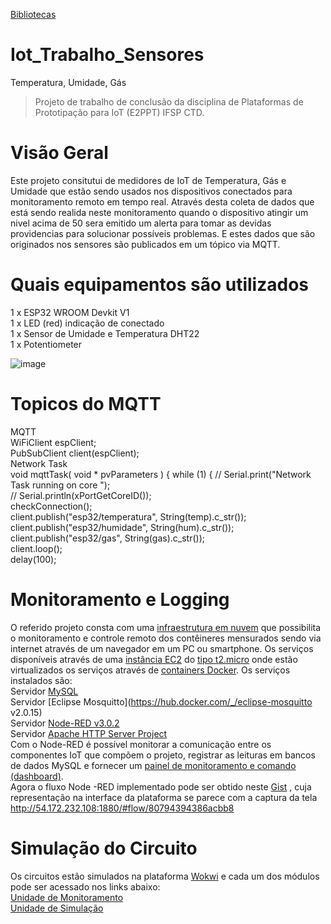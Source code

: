 [Bibliotecas](https://wokwi.com/projects/410688670007925761)<br>
# Iot_Trabalho_Sensores
Temperatura, Umidade, Gás
>Projeto de trabalho de conclusão da disciplina de Plataformas de Prototipação para IoT (E2PPT) IFSP CTD.
# Visão Geral
Este projeto consitutui de medidores de IoT de Temperatura, Gás e Umidade que estão sendo usados nos dispositivos conectados para monitoramento remoto em tempo real. Através desta coleta de dados que está sendo realida neste monitoramento quando o dispositivo atingir um nivel acima de 50 sera emitido um alerta para tomar as devidas providencias para solucionar possíveis problemas. E estes dados que são originados nos sensores são publicados em um tópico via MQTT. 
# Quais equipamentos são utilizados
1 x ESP32 WROOM Devkit V1 <br>
1 x LED (red) indicação de conectado <br>
1 x Sensor de Umidade e Temperatura DHT22 <br>
1 x Potentiometer <br>

![image](https://github.com/user-attachments/assets/a0c0f7a6-b3bf-407c-b9fe-e42fbd92d29e) <br>
# Topicos do MQTT
MQTT<br>
WiFiClient espClient;<br>
PubSubClient client(espClient);<br>
Network Task<br>
void mqttTask( void * pvParameters ) {
  while (1) {
    // Serial.print("Network Task running on core ");<br>
    // Serial.println(xPortGetCoreID());<br>
    checkConnection();<br>
    client.publish("esp32/temperatura", String(temp).c_str());<br>
    client.publish("esp32/humidade", String(hum).c_str());<br>
    client.publish("esp32/gas", String(gas).c_str());<br>
    client.loop();<br>
    delay(100);<br>
 # Monitoramento e Logging
 O referido projeto consta com uma [infraestrutura em nuvem](https://www.redhat.com/pt-br/topics/cloud-computing/what-is-cloud-infrastructure) que possibilita o monitoramento e controle remoto dos contêineres mensurados sendo via internet através de um navegador em um PC ou smartphone. Os serviços disponíveis através de uma [instância EC2](https://aws.amazon.com/pt/ec2/) do [tipo t2.micro](https://aws.amazon.com/pt/ec2/instance-types/t2/) onde estão virtualizados os serviços através de [containers Docker](https://docs.docker.com/). Os serviços instalados são:<br>
 Servidor [MySQL](https://www.mysql.com/) <br>
 Servidor [Eclipse Mosquitto](https://hub.docker.com/_/eclipse-mosquitto v2.0.15)<br>
 Servidor [Node-RED v3.0.2](https://hub.docker.com/r/nodered/node-red/) <br>
 Servidor [Apache HTTP Server Project](https://httpd.apache.org/download.cgi)<br>
Com o Node-RED é possível monitorar a comunicação entre os componentes IoT que compõem o projeto, registrar as leituras em bancos de dados MySQL e fornecer um [painel de monitoramento e comando (dashboard)](http://54.172.232.108:1880/ui/#!/0?socketid=hmuC3YyTJUfVylQFAACB). <br>
Agora o fluxo Node -RED implementado pode ser obtido neste [Gist](http://54.172.232.108:1880/#flow/80794394386acbb8) , cuja representação na interface da plataforma se parece com a captura da tela 
http://54.172.232.108:1880/#flow/80794394386acbb8
# Simulação do Circuito
Os circuitos estão simulados na plataforma [Wokwi](https://wokwi.com/) e cada um dos módulos pode ser acessado nos links abaixo:<br>
[Unidade de Monitoramento](http://54.172.232.108:1880/ui/) <br>
[Unidade de Simulação](https://wokwi.com/projects/410688670007925761)<br>



    











